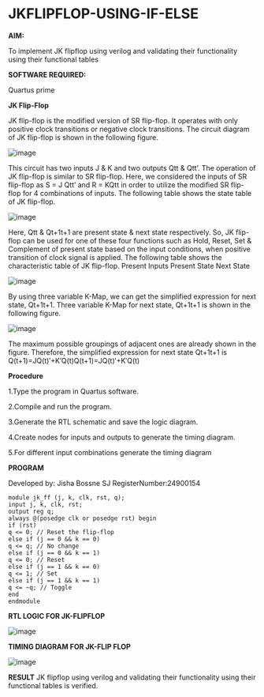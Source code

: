 # JKFLIPFLOP-USING-IF-ELSE

**AIM:** 

To implement  JK flipflop using verilog and validating their functionality using their functional tables

**SOFTWARE REQUIRED:**

Quartus prime

**JK Flip-Flop**

JK flip-flop is the modified version of SR flip-flop. It operates with only positive clock transitions or negative clock transitions. The circuit diagram of JK flip-flop is shown in the following figure.

![image](https://github.com/naavaneetha/JKFLIPFLOP-USING-IF-ELSE/assets/154305477/a649c30b-232b-4558-b188-fd6c09845180)


This circuit has two inputs J & K and two outputs Qtt & Qtt’. The operation of JK flip-flop is similar to SR flip-flop. Here, we considered the inputs of SR flip-flop as S = J Qtt’ and R = KQtt in order to utilize the modified SR flip-flop for 4 combinations of inputs. The following table shows the state table of JK flip-flop.

![image](https://github.com/naavaneetha/JKFLIPFLOP-USING-IF-ELSE/assets/154305477/c4360742-e8a8-4937-b089-c46c0433f9a3)

 
Here, Qtt & Qt+1t+1 are present state & next state respectively. So, JK flip-flop can be used for one of these four functions such as Hold, Reset, Set & Complement of present state based on the input conditions, when positive transition of clock signal is applied. The following table shows the characteristic table of JK flip-flop. Present Inputs Present State Next State
 
![image](https://github.com/naavaneetha/JKFLIPFLOP-USING-IF-ELSE/assets/154305477/6c275261-a6d5-4c37-a3a7-1e88ca11c4cd)

By using three variable K-Map, we can get the simplified expression for next state, Qt+1t+1. Three variable K-Map for next state, Qt+1t+1 is shown in the following figure.
 
![image](https://github.com/naavaneetha/JKFLIPFLOP-USING-IF-ELSE/assets/154305477/5174f41b-0ce0-4329-a372-6d1943ea6673)

The maximum possible groupings of adjacent ones are already shown in the figure. Therefore, the simplified expression for next state Qt+1t+1 is Q(t+1)=JQ(t)′+K′Q(t)Q(t+1)=JQ(t)′+K′Q(t)

**Procedure**

1.Type the program in Quartus software.

2.Compile and run the program.

3.Generate the RTL schematic and save the logic diagram.

4.Create nodes for inputs and outputs to generate the timing diagram.

5.For different input combinations generate the timing diagram

**PROGRAM**

Developed by: Jisha Bossne SJ RegisterNumber:24900154
```
module jk_ff (j, k, clk, rst, q);
input j, k, clk, rst;
output reg q;
always @(posedge clk or posedge rst) begin
if (rst)
q <= 0; // Reset the flip-flop
else if (j == 0 && k == 0)
q <= q; // No change
else if (j == 0 && k == 1)
q <= 0; // Reset
else if (j == 1 && k == 0)
q <= 1; // Set
else if (j == 1 && k == 1)
q <= ~q; // Toggle
end
endmodule
```

**RTL LOGIC FOR JK-FLIPFLOP**

![image](https://github.com/user-attachments/assets/c37e995a-18d6-45d5-84c7-680f75f83328)

**TIMING DIAGRAM FOR JK-FLIP FLOP**

![image](https://github.com/user-attachments/assets/3ee70894-4db9-4275-849d-de85ecfc39ff)

**RESULT**
JK flipflop using verilog and validating their functionality using their functional tables is verified.

